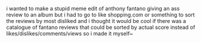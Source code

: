 i wanted to make a stupid meme edit of anthony fantano giving an ass review to an album but i had to go to like shopping.com or something to sort the reviews by most disliked and i thought it would be cool if there was a catalogue of fantano reviews that could be sorted by actual score instead of likes/dislikes/comments/views
so i made it myself~